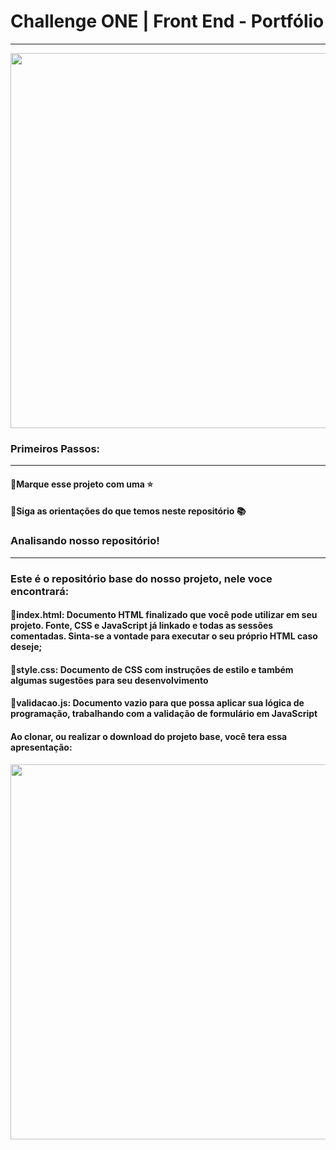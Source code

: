 # Challenge ONE | Front End - Portfólio
---

<p align="center" >
     <img width="600" heigth="600" src="[https://imgur.com/pZoNQl2](https://imgur.com/pZoNQl2)"</p>

###  Primeiros Passos:
---
#### 🔹Marque esse projeto com uma ⭐
#### 🔹Siga as orientações do que temos neste repositório 📚


### Analisando nosso repositório!
---
### Este é o repositório base do nosso projeto, nele voce encontrará:
#### 🔹index.html: Documento HTML finalizado que você pode utilizar em seu projeto. Fonte, CSS e JavaScript já linkado e todas as sessões comentadas. Sinta-se a vontade para executar o seu próprio HTML caso deseje;
#### 🔹style.css: Documento de CSS com instruções de estilo e também algumas sugestões para seu desenvolvimento
#### 🔹validacao.js: Documento vazio para que possa aplicar sua lógica de programação, trabalhando com a validação de formulário em JavaScript
#### Ao clonar, ou realizar o download do projeto base, você tera essa apresentação:


<p align="center" >
     <img width="600" heigth="600" src="[https://user-images.githubusercontent.com/101413385/168888313-d031e9e1-1449-4b73-bd3c-3102223097f3](https://imgur.com/pZoNQl2).png">
</p>

